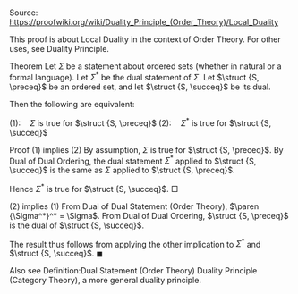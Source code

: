 # 

Source: https://proofwiki.org/wiki/Duality_Principle_(Order_Theory)/Local_Duality

This proof is about Local Duality in the context of Order Theory. For other uses, see Duality Principle.



Theorem
Let $\Sigma$ be a statement about ordered sets (whether in natural or a formal language).
Let $\Sigma^*$ be the dual statement of $\Sigma$.
Let $\struct {S, \preceq}$ be an ordered set, and let $\struct {S, \succeq}$ be its dual.

Then the following are equivalent:

$(1): \quad \Sigma$ is true for $\struct {S, \preceq}$
$(2): \quad \Sigma^*$ is true for $\struct {S, \succeq}$


Proof
$(1)$ implies $(2)$
By assumption, $\Sigma$ is true for $\struct {S, \preceq}$.
By Dual of Dual Ordering, the dual statement $\Sigma^*$ applied to $\struct {S, \succeq}$ is the same as $\Sigma$ applied to $\struct {S, \preceq}$.

Hence $\Sigma^*$ is true for $\struct {S, \succeq}$.
$\Box$


$(2)$ implies $(1)$
From Dual of Dual Statement (Order Theory), $\paren {\Sigma^*}^* = \Sigma$.
From Dual of Dual Ordering, $\struct {S, \preceq}$ is the dual of $\struct {S, \succeq}$.

The result thus follows from applying the other implication to $\Sigma^*$ and $\struct {S, \succeq}$.
$\blacksquare$


Also see
Definition:Dual Statement (Order Theory)
Duality Principle (Category Theory), a more general duality principle.




